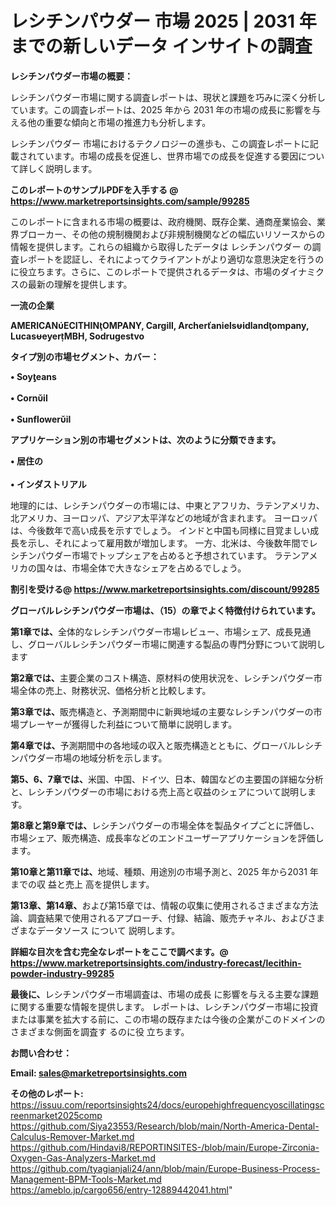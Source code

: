 # レシチンパウダー 市場 2025 | 2031 年までの新しいデータ インサイトの調査

<strong><b>レシチンパウダー市場の概要：</b></strong>

レシチンパウダー市場に関する調査レポートは、現状と課題を巧みに深く分析しています。この調査レポートは、2025 年から 2031 年の市場の成長に影響を与える他の重要な傾向と市場の推進力も分析します。

レシチンパウダー 市場におけるテクノロジーの進歩も、この調査レポートに記載されています。市場の成長を促進し、世界市場での成長を促進する要因について詳しく説明します。

<strong>このレポートのサンプルPDFを入手する @ <a href=https://www.marketreportsinsights.com/sample/99285>https://www.marketreportsinsights.com/sample/99285</a></strong>

このレポートに含まれる市場の概要は、政府機関、既存企業、通商産業協会、業界ブローカー、その他の規制機関および非規制機関などの幅広いリソースからの情報を提供します。これらの組織から取得したデータは レシチンパウダー の調査レポートを認証し、それによってクライアントがより適切な意思決定を行うのに役立ちます。さらに、このレポートで提供されるデータは、市場のダイナミクスの最新の理解を提供します。

<strong>一流の企業</strong>

<strong><b>AMERICANECITHINOMPANY, Cargill, Archeranielsidlandompany, LucaseyerMBH, Sodrugestvo</b></strong>

<strong><b>タイプ別の市場セグメント、カバー：</b></strong>

<strong>• Soyeans<br><br>• Cornil<br><br>• Sunfloweril</strong>

<strong><b>アプリケーション別の市場セグメントは、次のように分類できます。</b></strong>

<strong>• 居住の<br><br>• インダストリアル</strong>

 地理的には、レシチンパウダーの市場には、中東とアフリカ、ラテンアメリカ、北アメリカ、ヨーロッパ、アジア太平洋などの地域が含まれます。 ヨーロッパは、今後数年で高い成長を示すでしょう。 インドと中国も同様に目覚ましい成長を示し、それによって雇用数が増加します。 一方、北米は、今後数年間でレシチンパウダー市場でトップシェアを占めると予想されています。 ラテンアメリカの国々は、市場全体で大きなシェアを占めるでしょう。

<strong>割引を受ける@ <a href=https://www.marketreportsinsights.com/discount/99285>https://www.marketreportsinsights.com/discount/99285</a></strong>

<strong><b>グローバルレシチンパウダー市場は、（15）の章でよく特徴付けられています。</b></strong>

<strong><b>第</b></strong><strong><b>1章では、</b></strong>全体的なレシチンパウダー市場レビュー、市場シェア、成長見通し、グローバルレシチンパウダー市場に関連する製品の専門分野について説明します

<strong><b>第2章では、</b></strong>主要企業のコスト構造、原材料の使用状況を、レシチンパウダー市場全体の売上、財務状況、価格分析と比較します。

<strong><b>第3章では、</b></strong>販売構造と、予測期間中に新興地域の主要なレシチンパウダーの市場プレーヤーが獲得した利益について簡単に説明します。

<strong><b>第4章では、</b></strong>予測期間中の各地域の収入と販売構造とともに、グローバルレシチンパウダー市場の地域分析を示します。

<strong><b>第5、6、7章では、</b></strong>米国、中国、ドイツ、日本、韓国などの主要国の詳細な分析と、レシチンパウダーの市場における売上高と収益のシェアについて説明します。

<strong><b>第8章と第9章では、</b></strong>レシチンパウダーの市場全体を製品タイプごとに評価し、市場シェア、販売構造、成長率などのエンドユーザーアプリケーションを評価します。

<strong><b>第10章と第11章では、</b></strong>地域、種類、用途別の市場予測と、2025 年から2031 年までの収 益と売上 高を提供します。

<strong><b>第13章、第14章、</b></strong>および第15章では、情報の収集に使用されるさまざまな方法論、調査結果で使用されるアプローチ、付録、結論、販売チャネル、およびさまざまなデータソース について 説明します。

<strong>詳細な目次を含む完全なレポートをここで調べます。@ <a href=https://www.marketreportsinsights.com/industry-forecast/lecithin-powder-industry-99285>https://www.marketreportsinsights.com/industry-forecast/lecithin-powder-industry-99285</a></strong>

<strong><b>最後に、</b></strong>レシチンパウダー市場調査は、市場の成長 に影響を</a>与える主要な課題に関する重要な情報を提供します。 レポートは、レシチンパウダー市場に投資または事業を拡大する前に、この市場の既存または今後の企業がこのドメインのさまざまな側面を調査す るのに役 立ちます。

<strong><b>お問い合わせ：</b></strong>

<strong>Email: </strong><a href=mailto:sales@marketreportsinsights.com><strong>sales@marketreportsinsights.com</strong></a>

<strong>その他のレポート:</strong>
<br>
<a href=https://issuu.com/reportsinsights24/docs/europehighfrequencyoscillatingscreenmarket2025comp>https://issuu.com/reportsinsights24/docs/europehighfrequencyoscillatingscreenmarket2025comp</a>
<br>
<a href=https://github.com/Siya23553/Research/blob/main/North-America-Dental-Calculus-Remover-Market.md>https://github.com/Siya23553/Research/blob/main/North-America-Dental-Calculus-Remover-Market.md</a>
<br>
<a href=https://github.com/Hindavi8/REPORTINSITES-/blob/main/Europe-Zirconia-Oxygen-Gas-Analyzers-Market.md>https://github.com/Hindavi8/REPORTINSITES-/blob/main/Europe-Zirconia-Oxygen-Gas-Analyzers-Market.md</a>
<br>
<a href=https://github.com/tyagianjali24/ann/blob/main/Europe-Business-Process-Management-BPM-Tools-Market.md>https://github.com/tyagianjali24/ann/blob/main/Europe-Business-Process-Management-BPM-Tools-Market.md</a>
<br>
<a href=https://ameblo.jp/cargo656/entry-12889442041.html>https://ameblo.jp/cargo656/entry-12889442041.html</a>"
